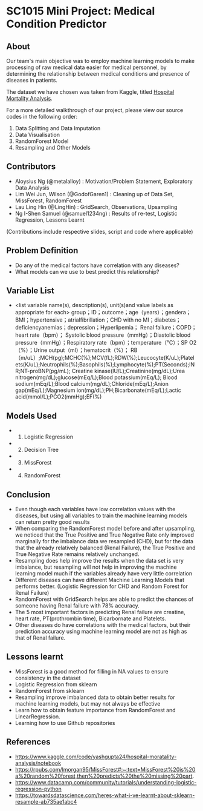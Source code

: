 # SC1015 Mini Project: Medical Condition Predictor

## About

Our team's main objective was to employ machine learning models to make processing of raw medical data easier for medical personnel, by determining the relationship between 
medical conditions and presence of diseases in patients.

The dataset we have chosen was taken from Kaggle, titled [Hospital Mortality Analysis](https://www.kaggle.com/code/yashgupta24/hospital-moratality-analysis/notebook).

For a more detailed walkthrough of our project, please view our source codes in the following order:

1. Data Splitting and Data Imputation
2. Data Visualisation
3. RandomForest Model
4. Resampling and Other Models

## Contributors

- Aloysius Ng (@metalalloy) : Motivation/Problem Statement, Exploratory Data Analysis
- Lim Wei Jun, Wilson (@GodofGaren1) : Cleaning up of Data Set, MissForest, RandomForest
- Lau Ling Hin (@LingHin) : GridSearch, Observations, Upsampling
- Ng I-Shen Samuel (@samuel1234ng) : Results of re-test, Logistic Regression, Lessons Learnt

(Contributions include respective slides, script and code where applicable)

## Problem Definition

- Do any of the medical factors have correlation with any diseases?
- What models can we use to best predict this relationship?

## Variable List
- <list variable name(s), description(s), unit(s)and value labels as appropriate for each>
group；ID；outcome；age（years）；gendera；BMI；hypertensive；atrialfibrillation；CHD with no MI；diabetes；deficiencyanemias；depression；Hyperlipemia；
Renal failure；COPD；heart rate（bpm）；
Systolic blood pressure（mmHg）；Diastolic blood pressure（mmHg）；Respiratory rate（bpm）；temperature（℃）；SP O2（%）；Urine output（ml）；hematocrit（%）；
RB（m/uL）;MCH(pg);MCHC(%);MCV(fL);RDW(%);Leucocyte(K/uL);Platelets(K/uL);Neutrophils(%);Basophils(%);Lymphocyte(%);PT(Seconds);INR;NT-proBNP(pg/mL);
Creatine kinase(IU/L);Creatinine(mg/dL);Urea nitrogen(mg/dL);glucose(mEq/L);Blood potassium(mEq/L);
Blood sodium(mEq/L);Blood calcium(mg/dL);Chloride(mEq/L);Anion gap(mEq/L);Magnesium ion(mg/dL);PH;Bicarbonate(mEq/L);Lactic acid(mmol/L);PCO2(mmHg);EF(%)

## Models Used

- 1. Logistic Regression
- 2. Decision Tree
- 3. MissForest
- 4. RandomForest

## Conclusion

- Even though each variables have low correlation values with the diseases, but using all variables to train the machine learning models can return pretty good results
- When comparing the RandomForest model before and after upsampling, we noticed that the True Positive and True Negative Rate only improved marginally for the imbalance data we resampled (CHD), but for the data that the already relatively balanced (Renal Failure), the True Positive and True Negative Rate remains relatively unchanged.
- Resampling does help improve the results when the data set is very imbalance, but resampling will not help in improving the machine learning model much if the variables already have very little correlation
- Different diseases can have different Machine Learning Models that performs better. (Logistic Regression for CHD and Random Forest for Renal Failure)
- RandomForest with GridSearch helps are able to predict the chances of someone having Renal failure with 78% accuracy.
- The 5 most important factors in predicting Renal failure are creatine, heart rate, PT(prothrombin time), Bicarbornate and Platelets.
- Other diseases do have correlations with the medical factors, but their prediction accuracy using machine learning model are not as high as that of Renal failure.

## Lessons learnt

- MissForest is a good method for filling in NA values to ensure consistency in the dataset
- Logistic Regression from sklearn
- RandomForest from sklearn
- Resampling improve imbalanced data to obtain better results for machine learning models, but may not always be effective
- Learn how to obtain feature importance from RandomForest and LinearRegression.
- Learning how to use Github repositories

## References

- https://www.kaggle.com/code/yashgupta24/hospital-moratality-analysis/notebook
- https://rpubs.com/lmorgan95/MissForest#:~:text=MissForest%20is%20a%20random%20forest,then%20predicts%20the%20missing%20part.
- https://www.datacamp.com/community/tutorials/understanding-logistic-regression-python
- https://towardsdatascience.com/heres-what-i-ve-learnt-about-sklearn-resample-ab735ae1abc4
   
 
